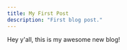```yaml
---
title: My First Post
description: "First blog post."
---
```


Hey y'all, this is my awesome new blog!
